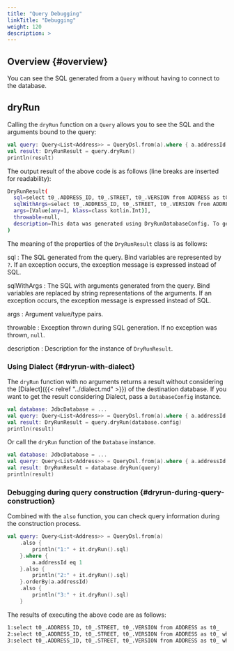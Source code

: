 ```yaml
---
title: "Query Debugging"
linkTitle: "Debugging"
weight: 120
description: >
---
```


## Overview {#overview}

You can see the SQL generated from a `Query` without having to connect to the database.

## dryRun

Calling the `dryRun` function on a `Query` allows you 
to see the SQL and the arguments bound to the query:

```kotlin
val query: Query<List<Address>> = QueryDsl.from(a).where { a.addressId eq 1 }
val result: DryRunResult = query.dryRun()
println(result)
```

The output result of the above code is as follows (line breaks are inserted for readability):

```sh
DryRunResult(
  sql=select t0_.ADDRESS_ID, t0_.STREET, t0_.VERSION from ADDRESS as t0_ where t0_.ADDRESS_ID = ?, 
  sqlWithArgs=select t0_.ADDRESS_ID, t0_.STREET, t0_.VERSION from ADDRESS as t0_ where t0_.ADDRESS_ID = 1, 
  args=[Value(any=1, klass=class kotlin.Int)], 
  throwable=null, 
  description=This data was generated using DryRunDatabaseConfig. To get more correct information, specify the actual DatabaseConfig instance.
)
```

The meaning of the properties of the `DryRunResult` class is as follows:

sql
: The SQL generated from the query.
Bind variables are represented by `?`.
If an exception occurs, the exception message is expressed instead of SQL.

sqlWithArgs
: The SQL with arguments generated from the query.
Bind variables are replaced by string representations of the arguments.
If an exception occurs, the exception message is expressed instead of SQL.

args
: Argument value/type pairs.

throwable
: Exception thrown during SQL generation. If no exception was thrown, `null`.

description
: Description for the instance of `DryRunResult`.

### Using Dialect {#dryrun-with-dialect}

The `dryRun` function with no arguments returns a result without considering 
the [Dialect]({{< relref "../dialect.md" >}}) of the destination database.
If you want to get the result considering Dialect, pass a `DatabaseConfig` instance.

```kotlin
val database: JdbcDatabase = ...
val query: Query<List<Address>> = QueryDsl.from(a).where { a.addressId eq 1 }
val result: DryRunResult = query.dryRun(database.config)
println(result)
```

Or call the `dryRun` function of the `Database` instance.

```kotlin
val database: JdbcDatabase = ...
val query: Query<List<Address>> = QueryDsl.from(a).where { a.addressId eq 1 }
val result: DryRunResult = database.dryRun(query)
println(result)
```

### Debugging during query construction {#dryrun-during-query-construction}

Combined with the `also` function, you can check query information during the construction process.

```kotlin
val query: Query<List<Address>> = QueryDsl.from(a)
    .also {
        println("1:" + it.dryRun().sql)
    }.where {
        a.addressId eq 1
    }.also {
        println("2:" + it.dryRun().sql)
    }.orderBy(a.addressId)
    .also {
        println("3:" + it.dryRun().sql)
    }
```

The results of executing the above code are as follows:

```sh
1:select t0_.ADDRESS_ID, t0_.STREET, t0_.VERSION from ADDRESS as t0_
2:select t0_.ADDRESS_ID, t0_.STREET, t0_.VERSION from ADDRESS as t0_ where t0_.ADDRESS_ID = ?
3:select t0_.ADDRESS_ID, t0_.STREET, t0_.VERSION from ADDRESS as t0_ where t0_.ADDRESS_ID = ? order by t0_.ADDRESS_ID asc
```

